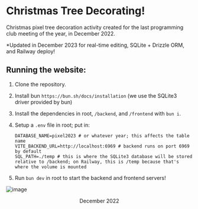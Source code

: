 # Christmas Tree Decorating!

Christmas pixel tree decoration activity created for the last programming club meeting of the year, in December 2022.

\*Updated in December 2023 for real-time editing, SQLite + Drizzle ORM, and Railway deploy!

## Running the website:

1. Clone the repository.
2. Install bun `https://bun.sh/docs/installation` (we use the SQLite3 driver provided by bun)
3. Install the dependencies in root, `/backend`, and `/frontend` with `bun i`.
4. Setup a `.env` file in root; put in:

   ```env
   DATABASE_NAME=pixel2023 # or whatever year; this affects the table name
   VITE_BACKEND_URL=http://localhost:6969 # backend runs on port 6969 by default
   SQL_PATH=./temp # this is where the SQLite3 database will be stored relative to /backend; on Railway, this is /temp because that's where the volume is mounted
   ```

5. Run `bun dev` in root to start the backend and frontend servers!

![image](https://user-images.githubusercontent.com/68029599/208048490-2ba0caee-59a8-4af5-9664-9371dcb936c8.png)

<p align=center>December 2022</p>
